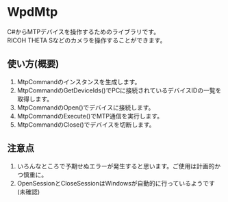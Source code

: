 # WpdMtp
C#からMTPデバイスを操作するためのライブラリです。  
RICOH THETA Sなどのカメラを操作することができます。  

## 使い方(概要)
1. MtpCommandのインスタンスを生成します。  
2. MtpCommandのGetDeviceIds()でPCに接続されているデバイスIDの一覧を取得します。  
3. MtpCommandのOpen()でデバイスに接続します。  
4. MtpCommandのExecute()でMTP通信を実行します。  
5. MtpCommandのClose()でデバイスを切断します。  

## 注意点 ##
1. いろんなところで予期せぬエラーが発生すると思います。ご使用は計画的かつ慎重に。  
2. OpenSessionとCloseSessionはWindowsが自動的に行っているようです(未確認)  
